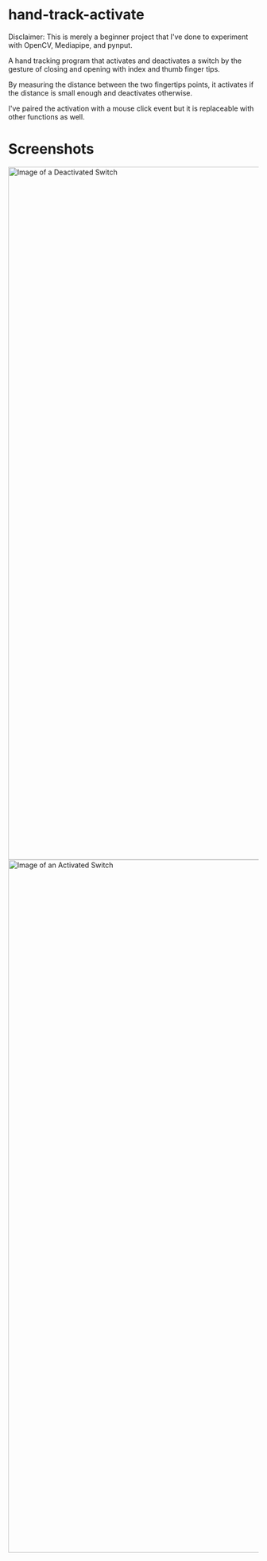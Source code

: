 # hand-track-activate

Disclaimer: This is merely a beginner project that I've done to experiment with OpenCV, Mediapipe, and pynput.

A hand tracking program that activates and deactivates a switch by the gesture of closing and opening with index and thumb finger tips. 

By measuring the distance between the two fingertips points, it activates if the distance is small enough and deactivates otherwise.

I've paired the activation with a mouse click event but it is replaceable with other functions as well.

# Screenshots

<img width="1392" alt="Image of a Deactivated Switch" src="https://user-images.githubusercontent.com/121309105/210155469-9d7c6305-788c-4e53-b87f-e838b58c07ff.png">

<img width="1392" alt="Image of an Activated Switch" src="https://user-images.githubusercontent.com/121309105/210155488-4bd169c2-ea95-4bc5-b34a-58cfcffb3653.png">
